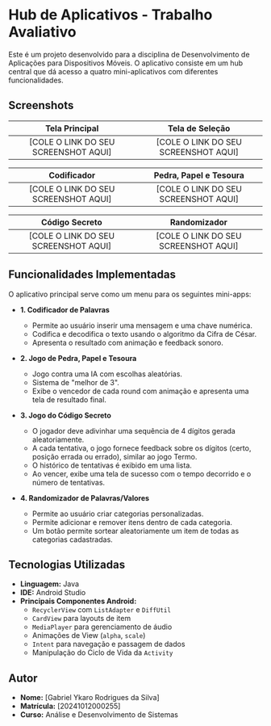 # Hub de Aplicativos - Trabalho Avaliativo

Este é um projeto desenvolvido para a disciplina de Desenvolvimento de Aplicações para Dispositivos Móveis. O aplicativo consiste em um hub central que dá acesso a quatro mini-aplicativos com diferentes funcionalidades.

## Screenshots

| Tela Principal | Tela de Seleção |
| :---: |:---:|
| [COLE O LINK DO SEU SCREENSHOT AQUI] | [COLE O LINK DO SEU SCREENSHOT AQUI] |

| Codificador | Pedra, Papel e Tesoura |
| :---: |:---:|
| [COLE O LINK DO SEU SCREENSHOT AQUI] | [COLE O LINK DO SEU SCREENSHOT AQUI] |

| Código Secreto | Randomizador |
| :---: |:---:|
| [COLE O LINK DO SEU SCREENSHOT AQUI] | [COLE O LINK DO SEU SCREENSHOT AQUI] |


## Funcionalidades Implementadas

O aplicativo principal serve como um menu para os seguintes mini-apps:

* **1. Codificador de Palavras**
    * Permite ao usuário inserir uma mensagem e uma chave numérica.
    * Codifica e decodifica o texto usando o algoritmo da Cifra de César.
    * Apresenta o resultado com animação e feedback sonoro.

* **2. Jogo de Pedra, Papel e Tesoura**
    * Jogo contra uma IA com escolhas aleatórias.
    * Sistema de "melhor de 3".
    * Exibe o vencedor de cada round com animação e apresenta uma tela de resultado final.

* **3. Jogo do Código Secreto**
    * O jogador deve adivinhar uma sequência de 4 dígitos gerada aleatoriamente.
    * A cada tentativa, o jogo fornece feedback sobre os dígitos (certo, posição errada ou errado), similar ao jogo Termo.
    * O histórico de tentativas é exibido em uma lista.
    * Ao vencer, exibe uma tela de sucesso com o tempo decorrido e o número de tentativas.

* **4. Randomizador de Palavras/Valores**
    * Permite ao usuário criar categorias personalizadas.
    * Permite adicionar e remover itens dentro de cada categoria.
    * Um botão permite sortear aleatoriamente um item de todas as categorias cadastradas.

## Tecnologias Utilizadas

* **Linguagem:** Java
* **IDE:** Android Studio
* **Principais Componentes Android:**
    * `RecyclerView` com `ListAdapter` e `DiffUtil`
    * `CardView` para layouts de item
    * `MediaPlayer` para gerenciamento de áudio
    * Animações de View (`alpha`, `scale`)
    * `Intent` para navegação e passagem de dados
    * Manipulação do Ciclo de Vida da `Activity`

## Autor

* **Nome:** [Gabriel Ykaro Rodrigues da Silva]
* **Matrícula:** [20241012000255]
* **Curso:** Análise e Desenvolvimento de Sistemas
